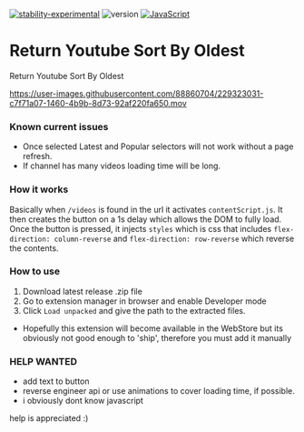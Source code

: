 [![stability-experimental](https://img.shields.io/badge/stability-experimental-orange.svg)](https://github.com/mkenney/software-guides/blob/master/STABILITY-BADGES.md#experimental)  ![version](https://img.shields.io/badge/version-1.0.0-blue) [![JavaScript](https://img.shields.io/badge/--F7DF1E?logo=javascript&logoColor=000)](https://www.javascript.com/)
# Return Youtube Sort By Oldest
 Return Youtube Sort By Oldest
 
 
https://user-images.githubusercontent.com/88860704/229323031-c7f71a07-1460-4b9b-8d73-92af220fa650.mov


### Known current issues
- Once selected Latest and Popular selectors will not work without a page refresh.
- If channel has many videos loading time will be long.

### How it works
Basically when `/videos` is found in the url it activates `contentScript.js`. It then creates the button on a 1s delay which allows the DOM to fully load. Once the button is pressed, it injects `styles` which is css that includes `flex-direction: column-reverse` and `flex-direction: row-reverse` which reverse the contents.

### How to use
1. Download latest release .zip file
2. Go to extension manager in browser and enable Developer mode
3. Click `Load unpacked` and give the path to the extracted files.

- Hopefully this extension will become available in the WebStore but its obviously not good enough to 'ship', therefore you must add it manually 

### HELP WANTED
- add text to button
- reverse engineer api or use animations to cover loading time, if possible.
- i obviously dont know javascript

help is appreciated :)
